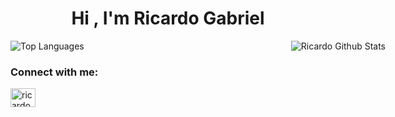 <h1 align="center">Hi , I'm Ricardo Gabriel</h1>
<div style="display: flex; justify-content: space-between; width: 600px;">
  <img src="https://github-readme-stats.vercel.app/api/top-langs/?username=Ricardo-GabrielX&layout=compact&height=150&width=300" alt="Top Languages" />
  <img src="https://github-readme-stats.vercel.app/api?username=Ricardo-GabrielX&show_icons=true&theme=react&height=150&width=300" alt="Ricardo Github Stats" />
</div>
<h3 align="left">Connect with me:</h3>
<p align="left">
  <a href="https://github-readme-stats.vercel.app/api?username=Ricardo-GabrielX&show_icons=true&theme=react" target="blank" style="margin-right: 10px;"><img align="center" src="https://cdn.jsdelivr.net/npm/simple-icons@v3/icons/github.svg" alt="ricardo-gabriel-vianna-de-oliveira-820b541b8/" height="30" width="40" /></a>
</p>
